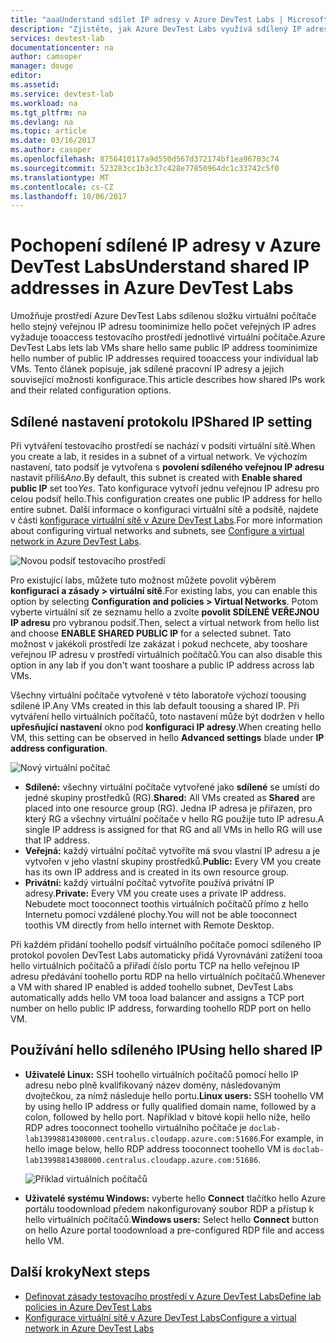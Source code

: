 ```yaml
---
title: "aaaUnderstand sdílet IP adresy v Azure DevTest Labs | Microsoft Docs"
description: "Zjistěte, jak Azure DevTest Labs využívá sdílený IP adresy toominimize hello veřejné IP adresy požadované tooaccess testovacího prostředí virtuálních počítačů."
services: devtest-lab
documentationcenter: na
author: camsoper
manager: douge
editor: 
ms.assetid: 
ms.service: devtest-lab
ms.workload: na
ms.tgt_pltfrm: na
ms.devlang: na
ms.topic: article
ms.date: 03/16/2017
ms.author: casoper
ms.openlocfilehash: 8756410117a9d550d567d372174bf1ea96703c74
ms.sourcegitcommit: 523283cc1b3c37c428e77850964dc1c33742c5f0
ms.translationtype: MT
ms.contentlocale: cs-CZ
ms.lasthandoff: 10/06/2017
---
```

# <a name="understand-shared-ip-addresses-in-azure-devtest-labs"></a><span data-ttu-id="633a3-103">Pochopení sdílené IP adresy v Azure DevTest Labs</span><span class="sxs-lookup"><span data-stu-id="633a3-103">Understand shared IP addresses in Azure DevTest Labs</span></span>

<span data-ttu-id="633a3-104">Umožňuje prostředí Azure DevTest Labs sdílenou složku virtuální počítače hello stejný veřejnou IP adresu toominimize hello počet veřejných IP adres vyžaduje tooaccess testovacího prostředí jednotlivé virtuální počítače.</span><span class="sxs-lookup"><span data-stu-id="633a3-104">Azure DevTest Labs lets lab VMs share hello same public IP address toominimize hello number of public IP addresses required tooaccess your individual lab VMs.</span></span>  <span data-ttu-id="633a3-105">Tento článek popisuje, jak sdílené pracovní IP adresy a jejich související možnosti konfigurace.</span><span class="sxs-lookup"><span data-stu-id="633a3-105">This article describes how shared IPs work and their related configuration options.</span></span>

## <a name="shared-ip-setting"></a><span data-ttu-id="633a3-106">Sdílené nastavení protokolu IP</span><span class="sxs-lookup"><span data-stu-id="633a3-106">Shared IP setting</span></span>

<span data-ttu-id="633a3-107">Při vytváření testovacího prostředí se nachází v podsíti virtuální sítě.</span><span class="sxs-lookup"><span data-stu-id="633a3-107">When you create a lab, it resides in a subnet of a virtual network.</span></span>  <span data-ttu-id="633a3-108">Ve výchozím nastavení, tato podsíť je vytvořena s **povolení sdíleného veřejnou IP adresu** nastavit příliš*Ano*.</span><span class="sxs-lookup"><span data-stu-id="633a3-108">By default, this subnet is created with **Enable shared public IP** set too*Yes*.</span></span>  <span data-ttu-id="633a3-109">Tato konfigurace vytvoří jednu veřejnou IP adresu pro celou podsíť hello.</span><span class="sxs-lookup"><span data-stu-id="633a3-109">This configuration creates one public IP address for hello entire subnet.</span></span>  <span data-ttu-id="633a3-110">Další informace o konfiguraci virtuální sítě a podsítě, najdete v části [konfigurace virtuální sítě v Azure DevTest Labs](devtest-lab-configure-vnet.md).</span><span class="sxs-lookup"><span data-stu-id="633a3-110">For more information about configuring virtual networks and subnets, see [Configure a virtual network in Azure DevTest Labs](devtest-lab-configure-vnet.md).</span></span>

![Novou podsíť testovacího prostředí](media/devtest-lab-shared-ip/lab-subnet.png)

<span data-ttu-id="633a3-112">Pro existující labs, můžete tuto možnost můžete povolit výběrem **konfiguraci a zásady > virtuální sítě**.</span><span class="sxs-lookup"><span data-stu-id="633a3-112">For existing labs, you can enable this option by selecting **Configuration and policies > Virtual Networks**.</span></span> <span data-ttu-id="633a3-113">Potom vyberte virtuální síť ze seznamu hello a zvolte **povolit SDÍLENÉ VEŘEJNOU IP adresu** pro vybranou podsíť.</span><span class="sxs-lookup"><span data-stu-id="633a3-113">Then, select a virtual network from hello list and choose **ENABLE SHARED PUBLIC IP** for a selected subnet.</span></span> <span data-ttu-id="633a3-114">Tato možnost v jakékoli prostředí lze zakázat i pokud nechcete, aby tooshare veřejnou IP adresu v prostředí virtuálních počítačů.</span><span class="sxs-lookup"><span data-stu-id="633a3-114">You can also disable this option in any lab if you don't want tooshare a public IP address across lab VMs.</span></span>

<span data-ttu-id="633a3-115">Všechny virtuální počítače vytvořené v této laboratoře výchozí toousing sdílené IP.</span><span class="sxs-lookup"><span data-stu-id="633a3-115">Any VMs created in this lab default toousing a shared IP.</span></span>  <span data-ttu-id="633a3-116">Při vytváření hello virtuálních počítačů, toto nastavení může být dodržen v hello **upřesňující nastavení** okno pod **konfiguraci IP adresy**.</span><span class="sxs-lookup"><span data-stu-id="633a3-116">When creating hello VM, this setting can be observed in hello **Advanced settings** blade under **IP address configuration**.</span></span>

![Nový virtuální počítač](media/devtest-lab-shared-ip/new-vm.png)

- <span data-ttu-id="633a3-118">**Sdílené:** všechny virtuální počítače vytvořené jako **sdílené** se umístí do jedné skupiny prostředků (RG).</span><span class="sxs-lookup"><span data-stu-id="633a3-118">**Shared:** All VMs created as **Shared** are placed into one resource group (RG).</span></span> <span data-ttu-id="633a3-119">Jedna IP adresa je přiřazen, pro který RG a všechny virtuální počítače v hello RG použije tuto IP adresu.</span><span class="sxs-lookup"><span data-stu-id="633a3-119">A single IP address is assigned for that RG and all VMs in hello RG will use that IP address.</span></span>
- <span data-ttu-id="633a3-120">**Veřejná:** každý virtuální počítač vytvoříte má svou vlastní IP adresu a je vytvořen v jeho vlastní skupiny prostředků.</span><span class="sxs-lookup"><span data-stu-id="633a3-120">**Public:** Every VM you create has its own IP address and is created in its own resource group.</span></span>
- <span data-ttu-id="633a3-121">**Privátní:** každý virtuální počítač vytvoříte používá privátní IP adresy.</span><span class="sxs-lookup"><span data-stu-id="633a3-121">**Private:** Every VM you create uses a private IP address.</span></span> <span data-ttu-id="633a3-122">Nebudete moct tooconnect toothis virtuálních počítačů přímo z hello Internetu pomocí vzdálené plochy.</span><span class="sxs-lookup"><span data-stu-id="633a3-122">You will not be able tooconnect toothis VM directly from hello internet with Remote Desktop.</span></span>

<span data-ttu-id="633a3-123">Při každém přidání toohello podsíť virtuálního počítače pomocí sdíleného IP protokol povolen DevTest Labs automaticky přidá Vyrovnávání zatížení tooa hello virtuálních počítačů a přiřadí číslo portu TCP na hello veřejnou IP adresu předávání toohello portu RDP na hello virtuálních počítačů.</span><span class="sxs-lookup"><span data-stu-id="633a3-123">Whenever a VM with shared IP enabled is added toohello subnet, DevTest Labs automatically adds hello VM tooa load balancer and assigns a TCP port number on hello public IP address, forwarding toohello RDP port on hello VM.</span></span>  

## <a name="using-hello-shared-ip"></a><span data-ttu-id="633a3-124">Používání hello sdíleného IP</span><span class="sxs-lookup"><span data-stu-id="633a3-124">Using hello shared IP</span></span>

- <span data-ttu-id="633a3-125">**Uživatelé Linux:** SSH toohello virtuálních počítačů pomocí hello IP adresu nebo plně kvalifikovaný název domény, následovaným dvojtečkou, za nímž následuje hello portu.</span><span class="sxs-lookup"><span data-stu-id="633a3-125">**Linux users:** SSH toohello VM by using hello IP address or fully qualified domain name, followed by a colon, followed by hello port.</span></span> <span data-ttu-id="633a3-126">Například v bitové kopii hello níže, hello RDP adres tooconnect toohello virtuálního počítače je `doclab-lab13998814308000.centralus.cloudapp.azure.com:51686`.</span><span class="sxs-lookup"><span data-stu-id="633a3-126">For example, in hello image below, hello RDP address tooconnect toohello VM is `doclab-lab13998814308000.centralus.cloudapp.azure.com:51686`.</span></span>

  ![Příklad virtuálních počítačů](media/devtest-lab-shared-ip/vm-info.png)

- <span data-ttu-id="633a3-128">**Uživatelé systému Windows:** vyberte hello **Connect** tlačítko hello Azure portálu toodownload předem nakonfigurovaný soubor RDP a přístup k hello virtuálních počítačů.</span><span class="sxs-lookup"><span data-stu-id="633a3-128">**Windows users:** Select hello **Connect** button on hello Azure portal toodownload a pre-configured RDP file and access hello VM.</span></span>

## <a name="next-steps"></a><span data-ttu-id="633a3-129">Další kroky</span><span class="sxs-lookup"><span data-stu-id="633a3-129">Next steps</span></span>

* [<span data-ttu-id="633a3-130">Definovat zásady testovacího prostředí v Azure DevTest Labs</span><span class="sxs-lookup"><span data-stu-id="633a3-130">Define lab policies in Azure DevTest Labs</span></span>](devtest-lab-set-lab-policy.md)
* [<span data-ttu-id="633a3-131">Konfigurace virtuální sítě v Azure DevTest Labs</span><span class="sxs-lookup"><span data-stu-id="633a3-131">Configure a virtual network in Azure DevTest Labs</span></span>](devtest-lab-configure-vnet.md)





